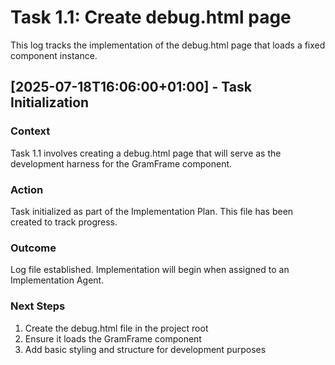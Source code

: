 # Task 1.1: Create debug.html page

This log tracks the implementation of the debug.html page that loads a fixed component instance.

## [2025-07-18T16:06:00+01:00] - Task Initialization

### Context
Task 1.1 involves creating a debug.html page that will serve as the development harness for the GramFrame component.

### Action
Task initialized as part of the Implementation Plan. This file has been created to track progress.

### Outcome
Log file established. Implementation will begin when assigned to an Implementation Agent.

### Next Steps
1. Create the debug.html file in the project root
2. Ensure it loads the GramFrame component
3. Add basic styling and structure for development purposes
